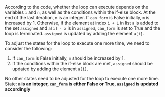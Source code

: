 According to the code, whether the loop can execute depends on the variables `i` and `n`, as well as the conditions within the if-else block. At the end of the last iteration, `m` is an integer. If `can_form` is False initially, `m` is increased by 1. Otherwise, if the element at index `i + 1` in list `a` is added to the set `assigned` and `a[i] - x` is in `assigned`, `can_form` is set to True and the loop is terminated. `assigned` is updated by adding the element `a[i]`.

To adjust the states for the loop to execute one more time, we need to consider the following:
1. If `can_form` is False initially, `m` should be increased by 1.
2. If the conditions within the if-else block are met, `assigned` should be updated by adding the element `a[i]`.

No other states need to be adjusted for the loop to execute one more time.
State: **`m` is an integer, `can_form` is either False or True, `assigned` is updated accordingly**